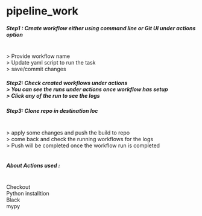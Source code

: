 # pipeline_work

<h5>Step1 : Create workflow either using command line or Git UI under actions option </h5><br>
        > Provide workflow name<br>
        > Update yaml script to run the task<br>
        > save/commit changes<br>
<h5>Step2: Check created workflows under actions<br></h>
        > You can see the runs under actions once workflow has setup <br>
        > Click any of the run to see the logs<br>
<h5>Step3: Clone repo in destination loc</h5><br>
        > apply some changes and push the build to repo<br>
        > come back and check the running workflows for the logs<br>
        > Push will be completed once the workflow run is completed<br><br>


<h5>About Actions used :</h5><br>
Checkout<br>
Python installtion<br>
Black<br>
mypy<br>
